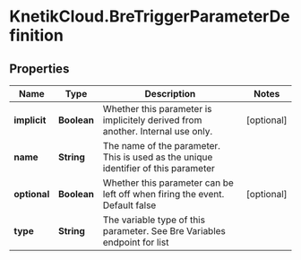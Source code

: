# KnetikCloud.BreTriggerParameterDefinition

## Properties
Name | Type | Description | Notes
------------ | ------------- | ------------- | -------------
**implicit** | **Boolean** | Whether this parameter is implicitely derived from another. Internal use only. | [optional] 
**name** | **String** | The name of the parameter. This is used as the unique identifier of this parameter | 
**optional** | **Boolean** | Whether this parameter can be left off when firing the event. Default false | [optional] 
**type** | **String** | The variable type of this parameter. See Bre Variables endpoint for list | 


